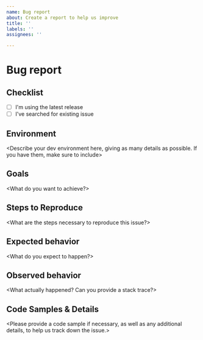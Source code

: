 ```yaml
---
name: Bug report
about: Create a report to help us improve
title: ''
labels: ''
assignees: ''

---
```


# Bug report

## Checklist
- [ ] I'm using the latest release
- [ ] I've searched for existing issue

## Environment
<Describe your dev environment here, giving as many details as possible. If you have them, make sure to include>

## Goals
<What do you want to achieve?>

## Steps to Reproduce
<What are the steps necessary to reproduce this issue?>

## Expected behavior
<What do you expect to happen?>

## Observed behavior
<What actually happened? Can you provide a stack trace?>

## Code Samples & Details
<Please provide a code sample if necessary, as well as any additional details, to help us track down the issue.>
